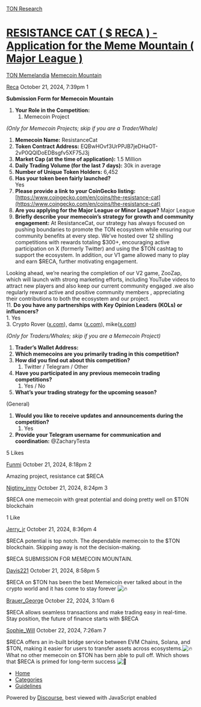 [TON Research](/)

# [RESISTANCE CAT ( $ RECA ) - Application for the Meme Mountain ( Major League )](/t/resistance-cat-reca-application-for-the-meme-mountain-major-league/38463)

[TON Memelandia](/c/ton-memelandia/memecoin-mountain/86)  [Memecoin Mountain](/c/ton-memelandia/memecoin-mountain/86) 

    

[Reca](https://tonresear.ch/u/Reca)  October 21, 2024, 7:39pm  1

**Submission Form for Memecoin Mountain**

1.  **Your Role in the Competition:**
    1.  Memecoin Project

_(Only for Memecoin Projects; skip if you are a Trader/Whale)_

1.  **Memecoin Name:** ResistanceCat
2.  **Token Contract Address:** EQBwHOvf3UrPPJB7jeDHaOT-2vP0QQlDoEDBsgfv5XF75J3j
3.  **Market Cap (at the time of application):** 1.5 Million
4.  **Daily Trading Volume (for the last 7 days):** 30k in average
5.  **Number of Unique Token Holders:** 6,452
6.  **Has your token been fairly launched?**  
    Yes
7.  **Please provide a link to your CoinGecko listing:** [https://www.coingecko.com/en/coins/the-resistance-cat](https://www.coingecko.com/en/coins/the-resistance-cat)
8.  **Are you applying for the Major League or Minor League?** Major League
9.  **Briefly describe your memecoin’s strategy for growth and community engagement:** At ResistanceCat, our strategy has always focused on pushing boundaries to promote the TON ecosystem while ensuring our community benefits at every step. We’ve hosted over 12 shilling competitions with rewards totaling $300+, encouraging active participation on X (formerly Twitter) and using the $TON cashtag to support the ecosystem. In addition, our V1 game allowed many to play and earn $RECA, further motivating engagement.

Looking ahead, we’re nearing the completion of our V2 game, ZooZap, which will launch with strong marketing efforts, including YouTube videos to attract new players and also keep our current community engaged .we also regularly reward active and positive community members , appreciating their contributions to both the ecosystem and our project.  
11\. **Do you have any partnerships with Key Opinion Leaders (KOLs) or influencers?**  
1\. Yes  
3\. Crypto Rover ([x.com](https://x.com/rovercrc?t=52Rl9O3bTO2xwZl67pxKZg&s=09)), damx ([x.com](https://x.com/damxton?t=52Rl9O3bTO2xwZl67pxKZg&s=09)), mike([x.com](https://x.com/MikeThaInvestor?t=52Rl9O3bTO2xwZl67pxKZg&s=09))

_(Only for Traders/Whales; skip if you are a Memecoin Project)_

1.  **Trader’s Wallet Address:**
2.  **Which memecoins are you primarily trading in this competition?**
3.  **How did you find out about this competition?**
    1.  Twitter / Telegram / Other
4.  **Have you participated in any previous memecoin trading competitions?**
    1.  Yes / No
5.  **What’s your trading strategy for the upcoming season?**

(General)

1.  **Would you like to receive updates and announcements during the competition?**
    1.  Yes
2.  **Provide your Telegram username for communication and coordination:** @ZacharyTesta

  5 Likes

[Funmi](https://tonresear.ch/u/Funmi) October 21, 2024, 8:18pm  2

Amazing project, resistance cat $RECA

 

[Nigtiny\_inny](https://tonresear.ch/u/Nigtiny_inny) October 21, 2024, 8:24pm  3

$RECA one memecoin with great potential and doing pretty well on $TON blockchain

  1 Like

[Jerry\_jr](https://tonresear.ch/u/Jerry_jr) October 21, 2024, 8:36pm  4

$RECA potential is top notch. The dependable memecoin to the $TON blockchain. Skipping away is not the decision-making.

$RECA SUBMISSION FOR MEMECOIN MOUNTAIN.

 

[Davis221](https://tonresear.ch/u/Davis221) October 21, 2024, 8:58pm  5

$RECA on $TON has been the best Memeicoin ever talked about in the crypto world and it has come to stay forever ![:fire:](https://tonresear.ch/images/emoji/twitter/fire.png?v=12 ":fire:")

 

[Brauer\_George](https://tonresear.ch/u/Brauer_George) October 22, 2024, 3:10am  6

$RECA allows seamless transactions and make trading easy in real-time. Stay position, the future of finance starts with $RECA

 

[Sophie\_Will](https://tonresear.ch/u/Sophie_Will) October 22, 2024, 7:26am  7

$RECA offers an in-built bridge service between EVM Chains, Solana, and $TON, making it easier for users to transfer assets across ecosystems.![:fire:](https://tonresear.ch/images/emoji/twitter/fire.png?v=12 ":fire:")  
What no other memecoin on $TON has bern able to pull off. Which shows that $RECA is primed for long-term success ![:raised_hands:](https://tonresear.ch/images/emoji/twitter/raised_hands.png?v=12 ":raised_hands:")

 

*   [Home](/)
*   [Categories](/categories)
*   [Guidelines](/guidelines)

Powered by [Discourse](https://www.discourse.org), best viewed with JavaScript enabled